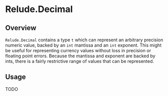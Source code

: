 # Relude.Decimal

## Overview

`Relude.Decimal` contains a type `t` which can represent an arbitrary precision numeric value, backed by an `int` mantissa and an `int` exponent.  This might be useful for representing currency values without loss in precision or floating point errors.  Because the mantissa and exponent are backed by ints, there is a fairly restrictive range of values that can be represented.

## Usage

TODO